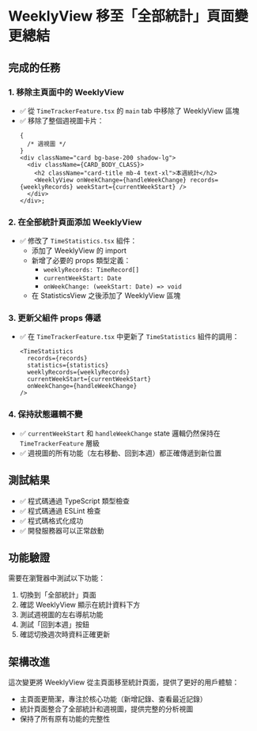 # WeeklyView 移至「全部統計」頁面變更總結

## 完成的任務

### 1. 移除主頁面中的 WeeklyView

- ✅ 從 `TimeTrackerFeature.tsx` 的 `main` tab 中移除了 WeeklyView 區塊
- ✅ 移除了整個週視圖卡片：
  ```tsx
  {
    /* 週視圖 */
  }
  <div className="card bg-base-200 shadow-lg">
    <div className={CARD_BODY_CLASS}>
      <h2 className="card-title mb-4 text-xl">本週統計</h2>
      <WeeklyView onWeekChange={handleWeekChange} records={weeklyRecords} weekStart={currentWeekStart} />
    </div>
  </div>;
  ```

### 2. 在全部統計頁面添加 WeeklyView

- ✅ 修改了 `TimeStatistics.tsx` 組件：
  - 添加了 WeeklyView 的 import
  - 新增了必要的 props 類型定義：
    - `weeklyRecords: TimeRecord[]`
    - `currentWeekStart: Date`
    - `onWeekChange: (weekStart: Date) => void`
  - 在 StatisticsView 之後添加了 WeeklyView 區塊

### 3. 更新父組件 props 傳遞

- ✅ 在 `TimeTrackerFeature.tsx` 中更新了 `TimeStatistics` 組件的調用：
  ```tsx
  <TimeStatistics
    records={records}
    statistics={statistics}
    weeklyRecords={weeklyRecords}
    currentWeekStart={currentWeekStart}
    onWeekChange={handleWeekChange}
  />
  ```

### 4. 保持狀態邏輯不變

- ✅ `currentWeekStart` 和 `handleWeekChange` state 邏輯仍然保持在 `TimeTrackerFeature` 層級
- ✅ 週視圖的所有功能（左右移動、回到本週）都正確傳遞到新位置

## 測試結果

- ✅ 程式碼通過 TypeScript 類型檢查
- ✅ 程式碼通過 ESLint 檢查
- ✅ 程式碼格式化成功
- ✅ 開發服務器可以正常啟動

## 功能驗證

需要在瀏覽器中測試以下功能：

1. 切換到「全部統計」頁面
2. 確認 WeeklyView 顯示在統計資料下方
3. 測試週視圖的左右導航功能
4. 測試「回到本週」按鈕
5. 確認切換週次時資料正確更新

## 架構改進

這次變更將 WeeklyView 從主頁面移至統計頁面，提供了更好的用戶體驗：

- 主頁面更簡潔，專注於核心功能（新增記錄、查看最近記錄）
- 統計頁面整合了全部統計和週視圖，提供完整的分析視圖
- 保持了所有原有功能的完整性

